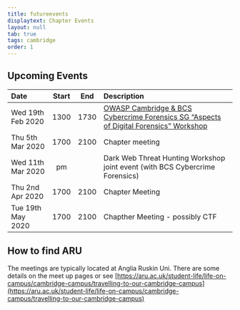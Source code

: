 ```yaml
---
title: futureevents
displaytext: Chapter Events
layout: null
tab: true
tags: cambridge
order: 1
---
```


## Upcoming Events

| Date | Start | End | Description |
| :------ | :-----:  | :----------: | :------------- |
| Wed 19th Feb 2020 | 1300 | 1730 | [OWASP Cambridge & BCS Cybercrime Forensics SG “Aspects of Digital Forensics” Workshop](https://www.meetup.com/OWASP-Cambridge-Meetup/events/268594250/) |
| Thu 5th Mar 2020 | 1700 | 2100 | Chapter meeting |
| Wed 11th Mar 2020 | pm | | Dark Web Threat Hunting Workshop joint event (with BCS Cybercrime Forensics) |
| Thu 2nd Apr 2020 | 1700 | 2100 | Chapter Meeting |
| Tue 19th May 2020 | 1700 | 2100 | Chapther Meeting - possibly CTF |

## How to find ARU

The meetings are typically located at Anglia Ruskin Uni. There are some details on the meet up pages or see
[https://aru.ac.uk/student-life/life-on-campus/cambridge-campus/travelling-to-our-cambridge-campus](https://aru.ac.uk/student-life/life-on-campus/cambridge-campus/travelling-to-our-cambridge-campus)

